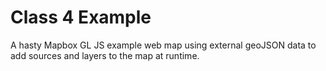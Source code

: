 # Class 4 Example

A hasty Mapbox GL JS example web map using external geoJSON data to add sources and layers to the map at runtime.
 

